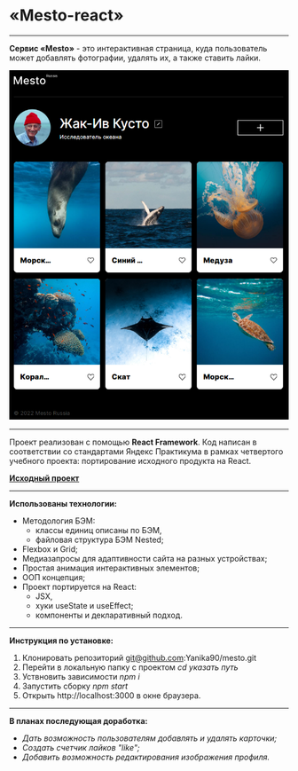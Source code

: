 # «Mesto-react»

---

**Сервис «Mesto»** - это интерактивная страница, куда пользователь может добавлять фотографии, удалять их, а также ставить лайки.

![Визуализация страницы пользователя Mesto](./src/images/my-project-mesto-visual.png)

---

Проект реализован с помощью **React Framework**.
Код написан в соответствии со стандартами Яндекс Практикума в рамках четвертого учебного проекта: портирование исходного продукта на React.

**[Исходный проект](https://github.com/Yanika90/mesto)**

---

**Использованы технологии:**

- Методология БЭМ:
  - классы единиц описаны по БЭМ,
  - файловая структура БЭМ Nested;
- Flexbox и Grid;
- Медиазапросы для адаптивности сайта на разных устройствах;
- Простая анимация интерактивных элементов;
- ООП концепция;
- Проект портируется на React:
  - JSX,
  - хуки useState и useEffect;
  - компоненты и декларативный подход.
---

**Инструкция по установке:**
1. Клонировать репозиторий git@github.com:Yanika90/mesto.git
2. Перейти в локальную папку с проектом _cd указать путь_
3. Уствновить зависимости _npm i_
4. Запустить сборку _npm start_
5. Открыть http://localhost:3000 в окне браузера.

---

**В планах последующая доработка:**

- _Дать возможность пользователям добавлять и удалять карточки;_
- _Создать счетчик лайков "like";_
- _Добавить возможность редактирования изображения профиля._
